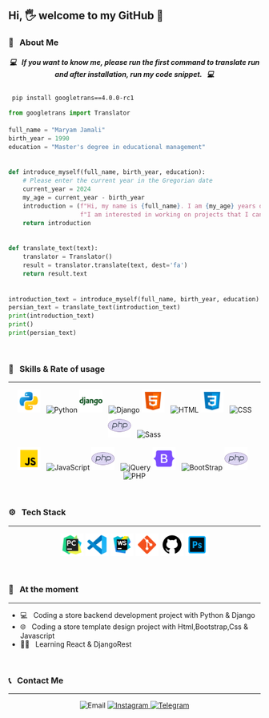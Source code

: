 <h2>Hi, 🖐️ welcome to my GitHub 💖</h2>

<h3> 💌 &nbsp; About Me </h3>

<h5 align=center>💻 &nbsp; If you want to know me, please run the first command to translate run and after installation, run my code snippet. &nbsp;  💻 </h5>
    
``` pip install googletrans==4.0.0-rc1```

```Python
from googletrans import Translator

full_name = "Maryam Jamali"
birth_year = 1990
education = "Master's degree in educational management"


def introduce_myself(full_name, birth_year, education):
    # Please enter the current year in the Gregorian date
    current_year = 2024
    my_age = current_year - birth_year
    introduction = (f"Hi, my name is {full_name}. I am {my_age} years old and have a {education}."
                    f"I am interested in working on projects that I can master their programming language..")
    return introduction


def translate_text(text):
    translator = Translator()
    result = translator.translate(text, dest='fa')
    return result.text


introduction_text = introduce_myself(full_name, birth_year, education)
persian_text = translate_text(introduction_text)
print(introduction_text)
print()
print(persian_text)
```
<br/>

<h3> 💪 &nbsp; Skills & Rate of usage </h3>

____
<p align="center">
    <a href="https://www.w3schools.com/python/default.asp" target="_blank" rel="noreferrer"><img src="https://github.com/MaryaJamali/MaryaJamali/blob/main/Python.png?raw=true" width="46" height="46" alt="Python"/></a> &nbsp; <img src="https://img.shields.io/badge/100 percent-FFD700" width="89" height="25" alt="Python"/>
    <a href="https://www.w3schools.com/django/index.php" target="_blank" rel="noreferrer"><img src="https://github.com/MaryaJamali/MaryaJamali/blob/main/Django.png?raw=true" width="46" height="46" alt="Django"/></a> &nbsp; <img src="https://img.shields.io/badge/95%20percent-008000" width="89" height="25" alt="Django"/>
    <a href="https://www.w3schools.com/html/default.asp" rel="noreferrer"><img src="https://github.com/MaryaJamali/MaryaJamali/blob/main/Html.png?raw=true" width="46" height="46" alt="HTML"/></a> &nbsp; <img src="https://img.shields.io/badge/90%20percent-FF4500" width="89" height="25" alt="HTML"/>
    <a href="https://www.w3schools.com/css/default.asp" target="_blank" rel="noreferrer"><img src="https://github.com/MaryaJamali/MaryaJamali/blob/main/Css.png?raw=true" width="46" height="46" alt="CSS"/></a> &nbsp; <img src="https://img.shields.io/badge/85%20percent-1E90FF" width="89" height="25" alt="CSS"/>
    <a href="https://www.w3schools.com/sass/default.php" target="_blank" rel="noreferrer"><img src="https://github.com/MaryaJamali/MaryaJamali/blob/main/Php.png?raw=true" width="46" height="46" alt="Sass"/></a> &nbsp; <img src="https://img.shields.io/badge/65%20percent-e8436f" width="89" height="25" alt="Sass"/><br/><br/>
    <a href="https://www.w3schools.com/js/default.asp" target="_blank" rel="noreferrer"><img src="https://github.com/MaryaJamali/MaryaJamali/blob/main/JavaScript.png?raw=true" width="46" height="46" alt="JavaScript"/></a> &nbsp; <img src="https://img.shields.io/badge/80%20percent-fce908" width="89" height="25" alt="JavaScript"/>
    <a href="https://www.w3schools.com/jquery/default.asp" target="_blank" rel="noreferrer"><img src="https://github.com/MaryaJamali/MaryaJamali/blob/main/Php.png?raw=true" width="46" height="46" alt="jQuery"/></a> &nbsp; <img src="https://img.shields.io/badge/70%20percent-3e89e5" width="89" height="25" alt="jQuery"/>
    <a href="https://www.w3schools.com/bootstrap5/index.php" target="_blank" rel="noreferrer"><img src="https://github.com/MaryaJamali/MaryaJamali/blob/main/BootStrap.png?raw=true" width="46" height="46" alt="BootStrap"/></a> &nbsp; <img src="https://img.shields.io/badge/85%20percent-7f81e4" width="89" height="25" alt="BootStrap"/>
    <a href="https://www.w3schools.com/php/default.asp" target="_blank" rel="noreferrer"><img src="https://github.com/MaryaJamali/MaryaJamali/blob/main/Php.png?raw=true" width="46" height="46" alt="PHP"/></a> &nbsp; <img src="https://img.shields.io/badge/32%20percent-d7daff" width="89" height="25" alt="PHP"/>
</p>

<br/>

<h3 align="left"> ⚙️ &nbsp; Tech Stack </h3>

____
<p align="center">
   <img src="https://github.com/MaryaJamali/MaryaJamali/blob/main/Pycharm.png?raw=true" width="46" height="46" alt="Pycharm" />
   <img src="https://github.com/MaryaJamali/MaryaJamali/blob/main/VisualStudioCode.png?raw=true" width="46" height="46" alt="VisualStudioCode" />
   <img src="https://github.com/MaryaJamali/MaryaJamali/blob/main/WebStorm.png?raw=true" width="46" height="46" alt="WebStorm" />
   <img src="https://github.com/MaryaJamali/MaryaJamali/blob/main/Git.png?raw=true" width="46" height="46" alt="Git" />
   <img src="https://github.com/MaryaJamali/MaryaJamali/blob/main/GitHub.png?raw=true" width="46" height="46" alt="GitHub" />
   <img src="https://github.com/MaryaJamali/MaryaJamali/blob/main/PhotoShop.png?raw=true" width="46" height="46" alt="PhotoShop" />  
</p>

<br/>

<h3 align="left">🌱 &nbsp; At the moment </h3>

____
   - 💻 &nbsp; Coding a store backend development project with Python & Django
   - 🌐 &nbsp; Coding a store template design project with Html,Bootstrap,Css & Javascript
   - 👩‍🎓 &nbsp; Learning React & DjangoRest

<br/>

<h3 align="left"> 📞 &nbsp; Contact Me </h3>

____
<p align="center">
    <img src="https://img.shields.io/badge/Email-m.jamali16@yahoo.com-blue?style=flat&logo=Yahoo" alt="Email"/>
  <a href="https://instagram.com/jamali130097/">
    <img src="https://img.shields.io/badge/Instagram-@Jamali130097-red?style=flat&logo=Instagram" alt="Instagram"/>
  </a>
  <a href="https://t.me/Jamali90/">
    <img src="https://img.shields.io/badge/Telegram-@Jamali90-blue?style=flat&logo=telegram" alt="Telegram"/>
  </a>
</p>
